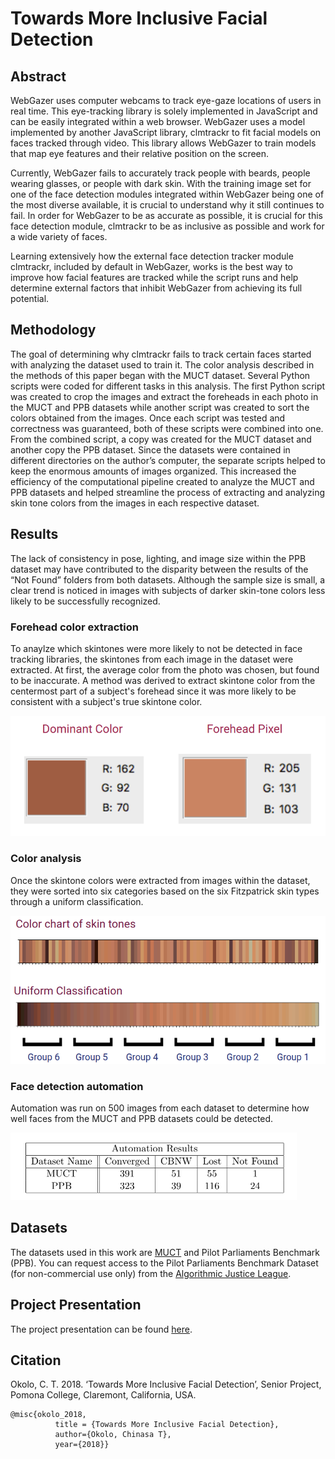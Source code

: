# Towards More Inclusive Facial Detection

## Abstract
WebGazer uses computer webcams to track eye-gaze locations of users in real time. This eye-tracking library is solely implemented in JavaScript and can be easily integrated within a web browser. WebGazer uses a model implemented by another JavaScript library, clmtrackr to fit facial models on faces tracked through video. This library allows WebGazer to train models that map eye features and their relative position on the screen.

Currently, WebGazer fails to accurately track people with beards, people wearing glasses, or people with dark skin. With the training image set for one of the face detection modules integrated within WebGazer being one of the most diverse available, it is crucial to understand why it still continues to fail. In order for WebGazer to be as accurate as possible, it is crucial for this face detection module, clmtrackr to be as inclusive as possible and work for a wide variety of faces.

Learning extensively how the external face detection tracker module clmtrackr, included by default in WebGazer, works is the best way to improve how facial features are tracked while the script runs and help determine external factors that inhibit WebGazer from achieving its full potential.

## Methodology
The goal of determining why clmtrackr fails to track certain faces started with analyzing the dataset used to train it. The color analysis described in the methods of this paper began with the MUCT dataset. Several Python scripts were coded for different tasks in this analysis. The first Python script was created to crop the images and extract the foreheads in each photo in the MUCT and PPB datasets while another script was created to sort the colors obtained from the images. Once each script was tested and correctness was guaranteed, both of these scripts were combined into one. From the combined script, a copy was created for the MUCT dataset and another copy the PPB dataset. Since the datasets were contained in different directories on the author’s computer, the separate scripts helped to keep the enormous amounts of images organized. This
increased the efficiency of the computational pipeline created to analyze the MUCT and PPB datasets and helped streamline the process of extracting and analyzing skin tone colors from the images in each respective dataset.

## Results
The lack of consistency in pose, lighting, and image size within the PPB dataset may have contributed to the disparity between the results of the “Not Found” folders from both datasets. Although the sample size is small, a clear trend is noticed in images with subjects of darker skin-tone colors less likely to be successfully recognized.

### Forehead color extraction
To anaylze which skintones were more likely to not be detected in face tracking libraries, the skintones from each image in the dataset were extracted. At first, the average color from the photo was chosen, but found to be inaccurate. A method was derived to extract skintone color from the centermost part of a subject's forehead since it was more likely to be consistent with a subject's true skintone color.

![color_extraction](color_extraction.png)

### Color analysis
Once the skintone colors were extracted from images within the dataset, they were sorted into six categories based on the six Fitzpatrick skin types through a uniform classification.

![color_analysis](skintone_classification.png)

### Face detection automation 
Automation was run on 500 images from each dataset to determine how well faces from the MUCT and PPB datasets could be detected.

![face_detection_automation](automation_results.png)


## Datasets
The datasets used in this work are [MUCT](http://www.milbo.org/muct/) and Pilot Parliaments Benchmark (PPB). You can request access to the Pilot Parliaments Benchmark Dataset (for non-commercial use only) from the [Algorithmic Justice League](https://www.ajlunited.org/connect/request-dataset-for-research).

## Project Presentation
The project presentation can be found [here](https://docs.google.com/presentation/d/e/2PACX-1vQYkkshsEJSTDI2gJ0n2nbzFXtnoE_PbInYXVWYsq4oXIYgbrI8vxgUHqg53ANup9-KveUmWr1w8g5t/pub?start=false&loop=false&delayms=3000&slide=id.p).

## Citation

Okolo, C. T. 2018. ‘Towards More Inclusive Facial Detection’, Senior Project, Pomona College, Claremont, California, USA.

```
@misc{okolo_2018, 
          title = {Towards More Inclusive Facial Detection},
          author={Okolo, Chinasa T},
          year={2018}}
```
